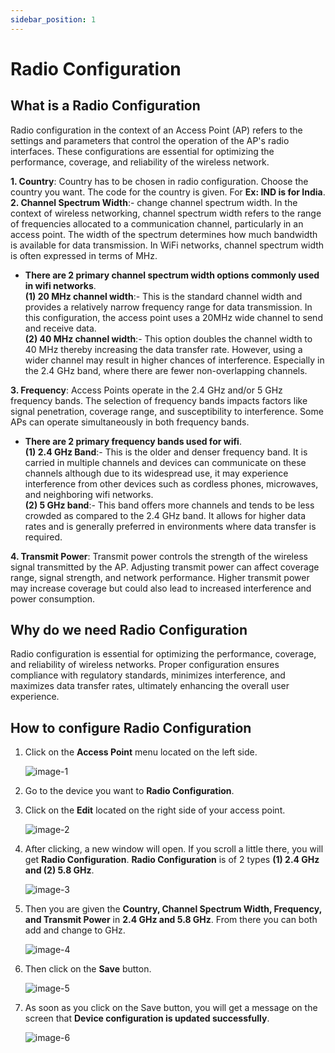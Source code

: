 ```yaml
---
sidebar_position: 1
---
```


# Radio Configuration
## What is a Radio Configuration
Radio configuration in the context of an Access Point (AP) refers to the settings and parameters that control the operation of the AP's radio interfaces. These configurations are essential for optimizing the performance, coverage, and reliability of the wireless network.

**1. Country**: Country has to be chosen in radio configuration. Choose the country you want. The code for the country is given. For **Ex: IND is for India**.   
**2. Channel Spectrum Width**:- change channel spectrum width. In the context of wireless networking, channel spectrum width refers to the range of 
frequencies allocated to a communication channel, particularly in an access point. The width of the spectrum determines how much bandwidth is available 
for data transmission. In WiFi networks, channel spectrum width is often expressed in terms of MHz.        
 - **There are 2 primary channel spectrum width options commonly used in wifi networks**.      
      **(1) 20 MHz channel width**:- This is the standard channel width and provides a relatively narrow frequency range for data transmission. In this 
                                     configuration, the access point uses a 20MHz wide channel to send and receive data.     
      **(2) 40 MHz channel width**:- This option doubles the channel width to 40 MHz thereby increasing the data transfer rate. However, using a wider 
                                     channel may result in higher chances of interference. Especially in the 2.4 GHz band, where there are fewer non-overlapping 
                                     channels.

**3. Frequency**: Access Points operate in the 2.4 GHz and/or 5 GHz frequency bands. The selection of frequency bands impacts factors like signal penetration, coverage range, and susceptibility to interference. Some APs can operate simultaneously in both frequency bands.     
 - **There are 2 primary frequency bands used for wifi**.      
     **(1) 2.4 GHz Band**:- This is the older and denser frequency band. It is carried in multiple channels and devices can communicate on these channels 
                            although due to its widespread use, it may experience interference from other devices such as cordless phones, microwaves, and 
                            neighboring wifi networks.        
     **(2) 5 GHz band**:- This band offers more channels and tends to be less crowded as compared to the 2.4 GHz band. It allows for higher data rates and is 
                          generally preferred in environments where data transfer is required.       

**4. Transmit Power**: Transmit power controls the strength of the wireless signal transmitted by the AP. Adjusting transmit power can affect coverage range, signal strength, and network performance. Higher transmit power may increase coverage but could also lead to increased interference and power consumption.     


## Why do we need Radio Configuration
Radio configuration is essential for optimizing the performance, coverage, and reliability of wireless networks. Proper configuration ensures compliance with regulatory standards, minimizes interference, and maximizes data transfer rates, ultimately enhancing the overall user experience.

## How to configure Radio Configuration    
1. Click on the **Access Point** menu located on the left side.

   ![image-1](https://github.com/Nancypatel1103/ComplianceClient/assets/153616269/16967454-15b5-43a3-8bd8-833d2125a561)

2. Go to the device you want to **Radio Configuration**.       
3. Click on the **Edit** located on the right side of your access point.

   ![image-2](https://github.com/Nancypatel1103/ComplianceClient/assets/153616269/582a6c02-7db3-4126-bd5e-40e6a7f2b98d)

4. After clicking, a new window will open. If you scroll a little there, you will get **Radio Configuration**. **Radio Configuration** is of 2 types **(1) 2.4 GHz and (2) 5.8 GHz**.

   ![image-3](https://github.com/Nancypatel1103/ComplianceClient/assets/153616269/8940fb18-0fba-4310-b2a9-67769668cd2a)

5. Then you are given the **Country, Channel Spectrum Width, Frequency, and Transmit Power** in **2.4 GHz and 5.8 GHz**. From there you can both add and change to GHz. 

   ![image-4](https://github.com/Nancypatel1103/ComplianceClient/assets/153616269/e4bffdfa-1e52-4e8b-9f04-c22e023a6be9)

6. Then click on the **Save** button.

   ![image-5](https://github.com/Nancypatel1103/ComplianceClient/assets/153616269/bc1bec27-ce66-43f1-80e4-cef920ed415e)

7. As soon as you click on the Save button, you will get a message on the screen that **Device configuration is updated successfully**.

   ![image-6](https://github.com/Nancypatel1103/ComplianceClient/assets/153616269/82ad798c-d24c-4009-81c9-ebb87e0ab377) 

